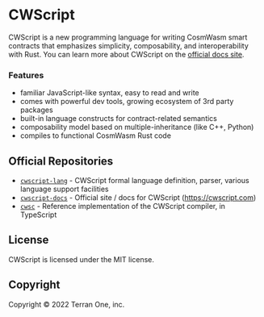 # CWScript

CWScript is a new programming language for writing CosmWasm smart contracts that emphasizes simplicity, composability, and interoperability with Rust. You can learn more about CWScript on the [official docs site](https://cwscript.com).

### Features

- familiar JavaScript-like syntax, easy to read and write
- comes with powerful dev tools, growing ecosystem of 3rd party packages
- built-in language constructs for contract-related semantics
- composability model based on multiple-inheritance (like C++, Python)
- compiles to functional CosmWasm Rust code

## Official Repositories

- [`cwscript-lang`](https://github.com/terran-one/cwscript-lang) - CWScript formal language definition, parser, various language support facilities
- [`cwscript-docs`](https://github.com/terran-one/cwscript-lang) - Official site / docs for CWScript (https://cwscript.com)
- [`cwsc`](https://github.com/terran-one/cwsc) - Reference implementation of the CWScript compiler, in TypeScript

## License

CWScript is licensed under the MIT license.

## Copyright

Copyright &copy; 2022 Terran One, inc.
